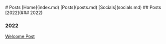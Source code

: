 <html>
<head>
<title>Linux-Gamer - Posts</title>
<link href="style.css" rel="stylesheet" type="text/css" />
</head>
<body>
# Posts
[Home](index.md) [Posts](posts.md) [Socials](socials.md)
## Posts
[2022](### 2022)

### 2022
[Welcome Post](/content/posts/welcome-post.md)
</body>
</html>